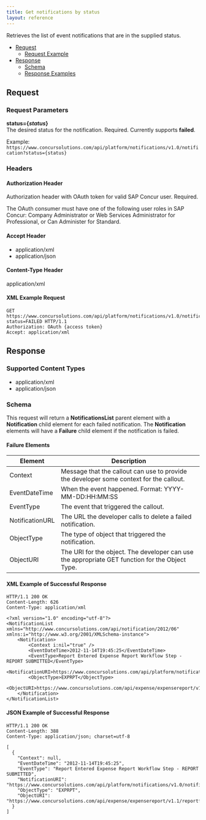 ```yaml
---
title: Get notifications by status
layout: reference
---
```


Retrieves the list of event notifications that are in the supplied status.

* [Request](#request)
  * [Request Example](#req-example)
* [Response](#response)
  * [Schema](#schema)
  * [Response Examples](#res-examples)

## <a name="request"></a>Request

### Request Parameters

**status={_status_}**  
The desired status for the notification. Required. Currently supports **failed**.

Example:  
`https://www.concursolutions.com/api/platform/notifications/v1.0/notification?status={status}`

### Headers

#### Authorization Header

Authorization header with OAuth token for valid SAP Concur user. Required.

The OAuth consumer must have one of the following user roles in SAP Concur: Company Administrator or Web Services Administrator for Professional, or Can Administer for Standard.

#### Accept Header

* application/xml
* application/json

#### Content-Type Header

application/xml

####  <a name="req-example"></a>XML Example Request

```http
GET https://www.concursolutions.com/api/platform/notifications/v1.0/notification?status=FAILED HTTP/1.1
Authorization: OAuth {access token}
Accept: application/xml
```

##  <a name="response"></a>Response

### Supported Content Types

* application/xml
* application/json

### <a name="schema"></a>Schema
This request will return a **NotificationsList** parent element with a **Notification** child element for each failed notification. The **Notification** elements will have a **Failure** child element if the notification is failed.

#### Failure Elements

|  Element |  Description |
| --------| ------------- |
|  Context |  Message that the callout can use to provide the developer some context for the callout. |
|  EventDateTime |  When the event happened. Format: YYYY-MM-DD:HH:MM:SS |
|  EventType |  The event that triggered the callout. |
|  NotificationURL |  The URL the developer calls to delete a failed notification. |
|  ObjectType |  The type of object that triggered the notification. |
|  ObjectURI |  The URI for the object. The developer can use the appropriate GET function for the Object Type. |


####  <a name="res-examples"></a>XML Example of Successful Response

```http
HTTP/1.1 200 OK
Content-Length: 626
Content-Type: application/xml

<?xml version="1.0" encoding="utf-8"?>
<NotificationList xmlns="http://www.concursolutions.com/api/notification/2012/06" xmlns:i="http://www.w3.org/2001/XMLSchema-instance">
    <Notification>
        <Context i:nil="true" />
        <EventDateTime>2012-11-14T19:45:25</EventDateTime>
        <EventType>Report Entered Expense Report Workflow Step - REPORT SUBMITTED</EventType>
        <NotificationURI>https://www.concursolutions.com/api/platform/notifications/v1.0/notification/nOB1KNTDSWUcJPMV6dPDjNc$scu6EDbt9s</NotificationURI>
        <ObjectType>EXPRPT</ObjectType>
        <ObjectURI>https://www.concursolutions.com/api/expense/expensereport/v1.1/reportfulldetails/nxxKgLlnROzz$sHcpnRHQ$pALxamClaFfdC</ObjectURI>
    </Notification>
</NotificationList>
```

####  JSON Example of Successful Response

```http
HTTP/1.1 200 OK
Content-Length: 388
Content-Type: application/json; charset=utf-8

[
  {
    "Context": null,
    "EventDateTime": "2012-11-14T19:45:25",
    "EventType": "Report Entered Expense Report Workflow Step - REPORT SUBMITTED",
    "NotificationURI": "https://www.concursolutions.com/api/platform/notifications/v1.0/notification/nOB1KNTDSWUcJPMV6dPDjNc$scu6EDbt9s",
    "ObjectType": "EXPRPT",
    "ObjectURI": "https://www.concursolutions.com/api/expense/expensereport/v1.1/reportfulldetails/nxxKgLlnROzz$sHcpnRHQ$pALxamClaFfdC"
  }
]
```
